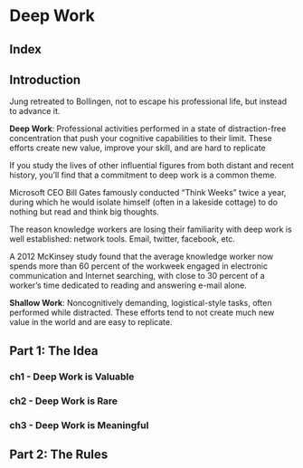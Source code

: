 # Deep Work

## Index

## Introduction

Jung retreated to Bollingen, not to escape his professional life, but instead to advance it.

**Deep Work**: Professional activities performed in a state of distraction-free concentration that push your cognitive capabilities to their limit. These efforts create new value, improve your skill, and are hard to replicate

If you study the lives of other influential figures from both distant and recent history, you’ll find that a commitment to deep work is a common theme.

Microsoft CEO Bill Gates famously conducted “Think Weeks” twice a year, during which he would isolate himself (often in a lakeside cottage) to do nothing but read and think big thoughts.

The reason knowledge workers are losing their familiarity with deep work is well established: network tools. Email, twitter, facebook, etc.

A 2012 McKinsey study found that the average knowledge worker now spends more than 60 percent of the workweek engaged in electronic communication and Internet searching, with close to 30 percent of a worker’s time dedicated to reading and answering e-mail alone.

**Shallow Work**: Noncognitively demanding, logistical-style tasks, often performed while distracted. These efforts tend to not create much new value in the world and are easy to replicate.

## Part 1: The Idea

### ch1 - Deep Work is Valuable

### ch2 - Deep Work is Rare

### ch3 - Deep Work is Meaningful

## Part 2: The Rules
